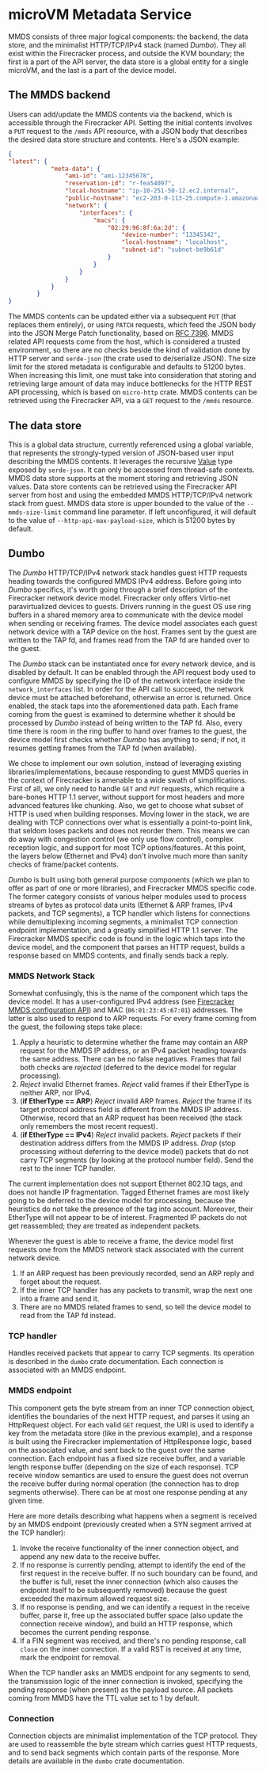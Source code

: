 # microVM Metadata Service

MMDS consists of three major logical components: the backend, the data store,
and the minimalist HTTP/TCP/IPv4 stack (named *Dumbo*). They all exist within
the Firecracker process, and outside the KVM boundary; the first is a part of
the API server, the data store is a global entity for a single microVM, and the
last is a part of the device model.

## The MMDS backend

Users can add/update the MMDS contents via the backend, which is accessible
through the Firecracker API. Setting the initial contents involves a `PUT`
request to the `/mmds` API resource, with a JSON body that describes the
desired data store structure and contents. Here's a JSON example:

```json
{
"latest": {
            "meta-data": {
                "ami-id": "ami-12345678",
                "reservation-id": "r-fea54097",
                "local-hostname": "ip-10-251-50-12.ec2.internal",
                "public-hostname": "ec2-203-0-113-25.compute-1.amazonaws.com",
                "network": {
                    "interfaces": {
                        "macs": {
                            "02:29:96:8f:6a:2d": {
                                "device-number": "13345342",
                                "local-hostname": "localhost",
                                "subnet-id": "subnet-be9b61d"
                            }
                        }
                    }
                }
            }
        }
}
```

The MMDS contents can be updated either via a subsequent `PUT` (that replaces them
entirely), or using `PATCH` requests, which feed the JSON body into the JSON Merge
Patch functionality, based on [RFC 7396](https://tools.ietf.org/html/rfc7396). MMDS
related API requests come from the host, which is considered a trusted environment,
so there are no checks beside the kind of validation done by HTTP server and
`serde-json` (the crate used to de/serialize JSON). The size limit for the stored
metadata is configurable and defaults to 51200 bytes. When increasing this limit,
one must take into consideration that storing and retrieving large amount of data
may induce bottlenecks for the HTTP REST API processing, which is based on
`micro-http` crate. MMDS contents can be retrieved using the Firecracker API, via
a `GET` request to the `/mmds` resource.

## The data store

This is a global data structure, currently referenced using a global variable,
that represents the strongly-typed version of JSON-based user input describing
the MMDS contents. It leverages the recursive
[Value](https://docs.serde.rs/serde_json/value/enum.Value.html) type exposed by
`serde-json`. It can only be accessed from thread-safe contexts. MMDS data
store supports at the moment storing and retrieving JSON values. Data store
contents can be retrieved using the Firecracker API server from host and using
the embedded MMDS HTTP/TCP/IPv4 network stack from guest.
MMDS data store is upper bounded to the value of the `--mmds-size-limit`
command line parameter.
If left unconfigured, it will default to the value of
`--http-api-max-payload-size`, which is 51200 bytes by default.

## Dumbo

The *Dumbo* HTTP/TCP/IPv4 network stack handles guest HTTP requests heading
towards the configured MMDS IPv4 address. Before going into *Dumbo* specifics,
it's worth going through a brief description of the Firecracker network device
model. Firecracker only offers Virtio-net paravirtualized devices to guests.
Drivers running in the guest OS use ring buffers in a shared memory area to
communicate with the device model when sending or receiving frames. The device
model associates each guest network device with a TAP device on the host.
Frames sent by the guest are written to the TAP fd, and frames read from the
TAP fd are handed over to the guest.

The *Dumbo* stack can be instantiated once for every network device, and is
disabled by default. It can be enabled through the API request body used to
configure MMDS by specifying the ID of the network interface inside the
`network_interfaces` list. In order for the API call to succeed, the network
device must be attached beforehand, otherwise an error is returned. Once
enabled, the stack taps into the aforementioned data path. Each frame coming
from the guest is examined to determine whether it should be processed by
*Dumbo* instead of being written to the TAP fd. Also, every time there is room
in the ring buffer to hand over frames to the guest, the device model first
checks whether *Dumbo* has anything to send; if not, it resumes getting frames
from the TAP fd (when available).

We chose to implement our own solution, instead of leveraging existing
libraries/implementations, because responding to guest MMDS queries in the
context of Firecracker is amenable to a wide swath of simplifications.
First of all, we only need to handle `GET` and `PUT` requests, which require
a bare-bones HTTP 1.1 server, without support for most headers and more advanced
features like chunking. Also, we get to choose what subset of HTTP is used when
building responses. Moving lower in the stack, we are dealing with TCP connections
over what is essentially a point-to-point link, that seldom loses packets and does
not reorder them. This means we can do away with congestion control (we only use
flow control), complex reception logic, and support for most TCP options/features.
At this point, the layers below (Ethernet and IPv4) don't involve much more than
sanity checks of frame/packet contents.

*Dumbo* is built using both general purpose components (which we plan to offer
as part of one or more libraries), and Firecracker MMDS specific code. The
former category consists of various helper modules used to process streams of
bytes as protocol data units (Ethernet & ARP frames, IPv4 packets, and TCP
segments), a TCP handler which listens for connections while demultiplexing
incoming segments, a minimalist TCP connection endpoint implementation, and a
greatly simplified HTTP 1.1 server. The Firecracker MMDS specific code is found
in the logic which taps into the device model, and the component that parses an
HTTP request, builds a response based on MMDS contents, and finally sends back
a reply.

### MMDS Network Stack

Somewhat confusingly, this is the name of the component which taps the device
model. It has a user-configured IPv4 address (see
[Firecracker MMDS configuration API](../../src/firecracker/src/api_server/swagger/firecracker.yaml))
and MAC (`06:01:23:45:67:01`) addresses. The latter is also used to respond to
ARP requests.
For every frame coming from the guest, the following steps take place:

1. Apply a heuristic to determine whether the frame may contain an ARP request
   for the MMDS IP address, or an IPv4 packet heading towards the same address.
   There can be no false negatives. Frames that fail both checks are *rejected*
   (deferred to the device model for regular processing).
1. *Reject* invalid Ethernet frames. *Reject* valid frames if their EtherType
   is neither ARP, nor IPv4.
1. (**if EtherType == ARP**) *Reject* invalid ARP frames. *Reject* the frame if
   its target protocol address field is different from the MMDS IP address.
   Otherwise, record that an ARP request has been received (the stack only
   remembers the most recent request).
1. (**if EtherType == IPv4**) *Reject* invalid packets. *Reject* packets if
   their destination address differs from the MMDS IP address. *Drop* (stop
   processing without deferring to the device model) packets that do not carry
   TCP segments (by looking at the protocol number field). Send the rest to the
   inner TCP handler.

The current implementation does not support Ethernet 802.1Q tags, and does not
handle IP fragmentation. Tagged Ethernet frames are most likely going to be
deferred to the device model for processing, because the heuristics do not take
the presence of the tag into account. Moreover, their EtherType will not appear
to be of interest. Fragmented IP packets do not get reassembled; they are
treated as independent packets.

Whenever the guest is able to receive a frame, the device model first requests
one from the MMDS network stack associated with the current network device.

1. If an ARP request has been previously recorded, send an ARP reply and forget
   about the request.
1. If the inner TCP handler has any packets to transmit, wrap the next one into
   a frame and send it.
1. There are no MMDS related frames to send, so tell the device model to read
   from the TAP fd instead.

### TCP handler

Handles received packets that appear to carry TCP segments. Its operation is
described in the `dumbo` crate documentation. Each connection is associated
with an MMDS endpoint.

### MMDS endpoint

This component gets the byte stream from an inner TCP connection object,
identifies the boundaries of the next HTTP request, and parses it using an
HttpRequest object. For each valid `GET` request, the URI is used to identify
a key from the metadata store (like in the previous example), and a response is
built using the Firecracker implementation of HttpResponse logic, based on the
associated value, and sent back to the guest over the same connection. Each
endpoint has a fixed size receive buffer, and a variable length response buffer
(depending on the size of each response). TCP receive window semantics are used
to ensure the guest does not overrun the receive buffer during normal operation
(the connection has to drop segments otherwise). There can be at most one
response pending at any given time.

Here are more details describing what happens when a segment is received by an
MMDS endpoint (previously created when a SYN segment arrived at the TCP
handler):

1. Invoke the receive functionality of the inner connection object, and append
   any new data to the receive buffer.
1. If no response is currently pending, attempt to identify the end of the
   first request in the receive buffer. If no such boundary can be found, and
   the buffer is full, reset the inner connection (which also causes the
   endpoint itself to be subsequently removed) because the guest exceeded the
   maximum allowed request size.
1. If no response is pending, and we can identify a request in the receive
   buffer, parse it, free up the associated buffer space (also update the
   connection receive window), and build an HTTP response, which becomes the
   current pending response.
1. If a FIN segment was received, and there's no pending response, call `close`
   on the inner connection. If a valid RST is received at any time, mark the
   endpoint for removal.

When the TCP handler asks an MMDS endpoint for any segments to send, the
transmission logic of the inner connection is invoked, specifying the pending
response (when present) as the payload source. All packets coming from MMDS
have the TTL value set to 1 by default.

### Connection

Connection objects are minimalist implementation of the TCP protocol. They are
used to reassemble the byte stream which carries guest HTTP requests, and to
send back segments which contain parts of the response. More details are
available in the `dumbo` crate documentation.
